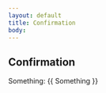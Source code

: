 ```yaml
---
layout: default
title: Confirmation
body:
---
```


<main id="main-content">
  <div class="bg-base-lightest">
    <section class="grid-container usa-section">
      <div class="grid-row flex-justify-center">
        <div class="grid-col-12 tablet:grid-col-12 desktop:grid-col-12">
          <div class="
                bg-white
                padding-y-3 padding-x-5
                border border-base-lighter
              ">
            <h1 class="margin-bottom-0">Confirmation</h1>
            <p>Something: <span id="something">{{ Something }}</span></p>
          </div>
        </div>
      </div>
    </section>
  </div>
</main>

<script type="application/javascript">

</script>
